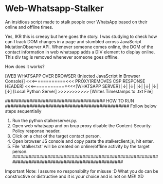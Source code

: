 # Web-Whatsapp-Stalker
An insidious script made to stalk people over WhatsApp based on their online and offline times.

Yes, IKR this is creepy but here goes the story.
I was studying to check how can I track DOM changes in a page and stumbled across JavaScript MutationObserver API.
Whenever someone comes online, the DOM of the contact information in web whatsapp adds a DIV element to display online.
This div tag is removed whenever someone goes offline.

How does it works?

[WEB WHATSAPP OVER BROWSER {Injected JavaScript in Browser Console}] <<<============<<< PROXY(REMOVES CSP RESPONSE HEADER) <<<=============<<<[WHATSAPP SERVER]
          |↓|
          |↓|
          |↓|
          |↓|
          |↓|
          [↓]
   [Local Python Server] >>>>>>>>>>> [Writes Timestamps to .txt File]
   
##################################### HOW TO RUN ##############################################
Follow below steps sequentially

1. Run the python stalkerserver.py.
2. Open web whatsapp and on brup proxy disable the Content-Security-Policy response header.
3. Click on a chat of the target contact person.
4. Open browser JS console and copy paste the stalkerclient.js, hit enter.
5. File 'stalker.txt' will be created on online/offline activity by the target person.
###############################################################################################


Important Note: I assume no responsibilty for misuse :D
What you do can be constructive or distructive and it is your choice and is not on ME!! XD
